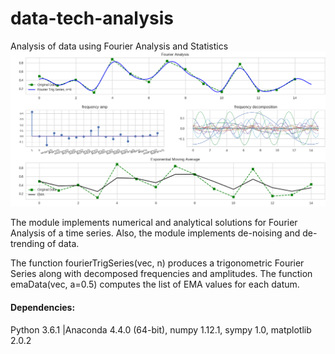 # data-tech-analysis
Analysis of data using Fourier Analysis and Statistics
![alt text](https://github.com/lostdevfound/data-tech-analysis/blob/master/analysis.png?raw=true)

The module implements numerical and analytical solutions for Fourier Analysis of a time series. Also, the module implements de-noising and de-trending of data.

The function fourierTrigSeries(vec, n) produces a trigonometric Fourier Series along with decomposed frequencies and amplitudes.
The function emaData(vec, a=0.5) computes the list of EMA values for each datum.

#### Dependencies:
Python 3.6.1 |Anaconda 4.4.0 (64-bit),
numpy 1.12.1,
sympy 1.0,
matplotlib 2.0.2
